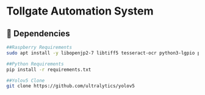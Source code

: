 # Tollgate Automation System

## 🔗 Dependencies

```bash
##Raspberry Requirements
sudo apt install -y libopenjp2-7 libtiff5 tesseract-ocr python3-lgpio python3-picamera2

##Python Requirements
pip install -r requirements.txt

##Yolov5 Clone
git clone https://github.com/ultralytics/yolov5
